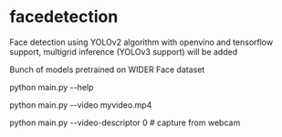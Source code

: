 # facedetection
Face detection using YOLOv2 algorithm with openvino and tensorflow support, multigrid inference (YOLOv3 support) will be added

Bunch of models pretrained on WIDER Face dataset

python main.py --help

python main.py --video myvideo.mp4

python main.py --video-descriptor 0 # capture from webcam
